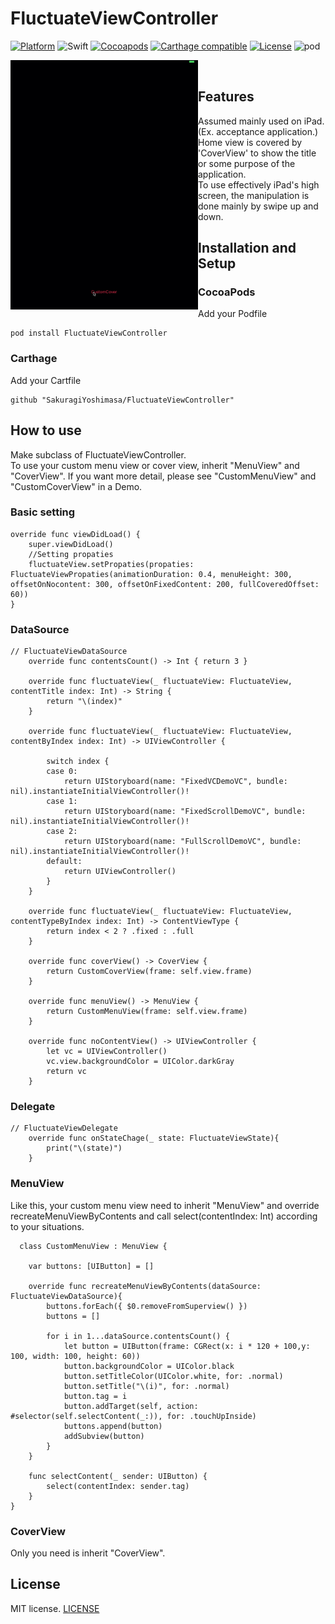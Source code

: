 # FluctuateViewController

[![Platform](http://img.shields.io/badge/platform-iOS-blue.svg?style=flat
)](https://developer.apple.com/iphone/index.action)
![Swift](https://img.shields.io/badge/Swift-3.0-orange.svg)
[![Cocoapods](https://img.shields.io/badge/Cocoapods-compatible-brightgreen.svg)](https://img.shields.io/badge/Cocoapods-compatible-brightgreen.svg)
[![Carthage compatible](https://img.shields.io/badge/Carthage-Compatible-brightgreen.svg?style=flat)](https://github.com/Carthage/Carthage)
[![License](http://img.shields.io/badge/license-MIT-lightgrey.svg?style=flat
)](http://mit-license.org)
![pod](https://img.shields.io/badge/pod-v1.1.4-red.svg)

<img src="Demo/demo1.gif" align="left" width="300">  

<br>

## Features
Assumed mainly used on iPad.
(Ex. acceptance application.)  
Home view is covered by 'CoverView' to show the title or some purpose of the application.  
To use effectively iPad's high screen, the manipulation is done mainly by swipe up and down.
## Installation and Setup
### CocoaPods
Add your Podfile
```
pod install FluctuateViewController
```

### Carthage
Add your Cartfile
```
github "SakuragiYoshimasa/FluctuateViewController"
```

## How to use

Make subclass of FluctuateViewController.  
To use your custom menu view or cover view, inherit "MenuView" and "CoverView". If you want more detail, please see "CustomMenuView" and "CustomCoverView" in a Demo.

### Basic setting

```
override func viewDidLoad() {
    super.viewDidLoad()
    //Setting propaties
    fluctuateView.setPropaties(propaties: FluctuateViewPropaties(animationDuration: 0.4, menuHeight: 300, offsetOnNocontent: 300, offsetOnFixedContent: 200, fullCoveredOffset: 60))
}

```

### DataSource

```
// FluctuateViewDataSource
    override func contentsCount() -> Int { return 3 }

    override func fluctuateView(_ fluctuateView: FluctuateView, contentTitle index: Int) -> String {
        return "\(index)"
    }

    override func fluctuateView(_ fluctuateView: FluctuateView, contentByIndex index: Int) -> UIViewController {

        switch index {
        case 0:
            return UIStoryboard(name: "FixedVCDemoVC", bundle: nil).instantiateInitialViewController()!
        case 1:
            return UIStoryboard(name: "FixedScrollDemoVC", bundle: nil).instantiateInitialViewController()!
        case 2:
            return UIStoryboard(name: "FullScrollDemoVC", bundle: nil).instantiateInitialViewController()!
        default:
            return UIViewController()
        }
    }

    override func fluctuateView(_ fluctuateView: FluctuateView, contentTypeByIndex index: Int) -> ContentViewType {
        return index < 2 ? .fixed : .full
    }

    override func coverView() -> CoverView {
        return CustomCoverView(frame: self.view.frame)
    }

    override func menuView() -> MenuView {
        return CustomMenuView(frame: self.view.frame)
    }

    override func noContentView() -> UIViewController {
        let vc = UIViewController()
        vc.view.backgroundColor = UIColor.darkGray
        return vc
    }
```

### Delegate

```
// FluctuateViewDelegate
    override func onStateChage(_ state: FluctuateViewState){
        print("\(state)")
    }

```

### MenuView

Like this, your custom menu view need to inherit "MenuView" and override recreateMenuViewByContents and call select(contentIndex: Int) according to your situations.

```
  class CustomMenuView : MenuView {

    var buttons: [UIButton] = []

    override func recreateMenuViewByContents(dataSource: FluctuateViewDataSource){
        buttons.forEach({ $0.removeFromSuperview() })
        buttons = []

        for i in 1...dataSource.contentsCount() {
            let button = UIButton(frame: CGRect(x: i * 120 + 100,y: 100, width: 100, height: 60))
            button.backgroundColor = UIColor.black
            button.setTitleColor(UIColor.white, for: .normal)
            button.setTitle("\(i)", for: .normal)
            button.tag = i
            button.addTarget(self, action: #selector(self.selectContent(_:)), for: .touchUpInside)
            buttons.append(button)
            addSubview(button)
        }
    }

    func selectContent(_ sender: UIButton) {
        select(contentIndex: sender.tag)
    }
}

```

### CoverView

Only you need is inherit "CoverView".

## License
MIT license.  [LICENSE](./LICENSE)
